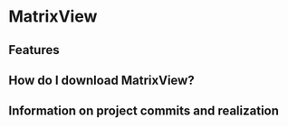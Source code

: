 # MatrixView

## Features


## How do I download MatrixView?



## Information on project commits and realization




